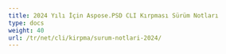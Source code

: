 ```yaml
---
title: 2024 Yılı İçin Aspose.PSD CLI Kırpması Sürüm Notları
type: docs
weight: 40
url: /tr/net/cli/kirpma/surum-notlari-2024/
---
```


